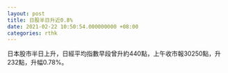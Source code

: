 ```yaml
---
layout: post
title: 日股半日升近0.8%
date: 2021-02-22 10:50:54.000000000 +08:00
categories: rthk
---
```


日本股市半日上升，日經平均指數早段曾升約440點，上午收市報30250點，升232點，升幅0.78%。
